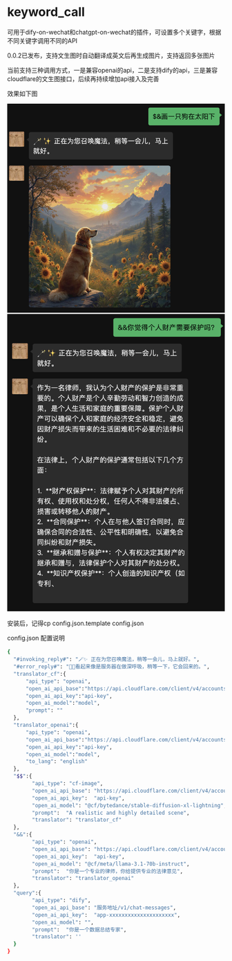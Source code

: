 # keyword_call
可用于dify-on-wechat和chatgpt-on-wechat的插件，可设置多个关键字，根据不同关键字调用不同的API


0.0.2已发布，支持文生图时自动翻译成英文后再生成图片，支持返回多张图片

当前支持三种调用方式，一是兼容openai的api，二是支持dify的api，三是兼容cloudflare的文生图接口，后续再持续增加api接入及完善


效果如下图
<div align="center">
<img width="700" src="./docs/WX20250219-175410@2x.png">
</div>

<div align="center">
<img width="700" src="./docs/WX20250214-112549@2x.png">
</div>




安装后，记得cp config.json.template config.json

config.json 配置说明
```bash
{
  "#invoking_reply#": "🪄✨ 正在为您召唤魔法，稍等一会儿，马上就好。",
  "#error_reply#": "😮‍💨看起来像是服务器在做深呼吸，稍等一下，它会回来的。",
  "translator_cf":{
      "api_type": "openai",
      "open_ai_api_base":"https://api.cloudflare.com/client/v4/accounts/account_id/ai/run/@cf/meta/m2m100-1.2b",
      "open_ai_api_key":"api-key",
      "open_ai_model":"model",
      "prompt": ""
  },
  "translator_openai":{
      "api_type": "openai",
      "open_ai_api_base":"https://api.cloudflare.com/client/v4/accounts/account_id/ai/run/@cf/meta/m2m100-1.2b",
      "open_ai_api_key":"api-key",
      "open_ai_model":"model",
      "to_lang": "english"
  },
  "$$":{
        "api_type": "cf-image",
        "open_ai_api_base": "https://api.cloudflare.com/client/v4/accounts/account_id/ai/run/@cf/black-forest-labs/flux-1-schnell",
        "open_ai_api_key":  "api-key",
        "open_ai_model": "@cf/bytedance/stable-diffusion-xl-lightning",
        "prompt":  "A realistic and highly detailed scene",
        "translator": "translator_cf"
  },
  "&&":{
        "api_type": "openai",
        "open_ai_api_base": "https://api.cloudflare.com/client/v4/accounts/account_id/ai/v1/chat/completions",
        "open_ai_api_key":  "api-key",
        "open_ai_model": "@cf/meta/llama-3.1-70b-instruct",
        "prompt":  "你是一个专业的律师，你给提供专业的法律意见",
        "translator": "translator_openai"
  },
  "query":{
        "api_type": "dify",
        "open_ai_api_base": "服务地址/v1/chat-messages",
        "open_ai_api_key":  "app-xxxxxxxxxxxxxxxxxxxxx",
        "open_ai_model": "",
        "prompt":  "你是一个数据总结专家",
        "translator": ''
  }
}


```


